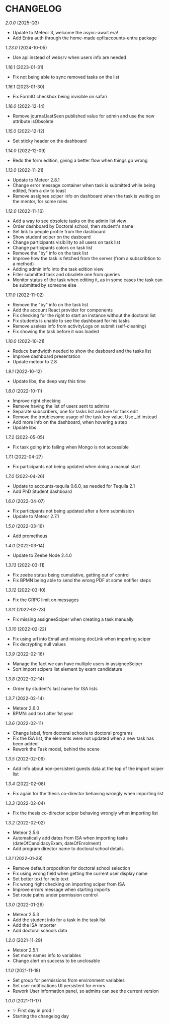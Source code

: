 # CHANGELOG
*2.0.0* (2025-Q3)
- Update to Meteor 3, welcome the async-await era!
- Add Entra auth through the home-made epfl:accounts-entra package

*1.23.0* (2024-10-05)
- Use api instead of websrv when users info are needed

*1.16.1* (2023-01-31)
- Fix not being able to sync removed tasks on the list

*1.16.1* (2023-01-30)
- Fix FormIO checkbox being invisible on safari

*1.16.0* (2022-12-14)
- Remove journal.lastSeen published value for admin and use the new attribute isObsolete

*1.15.0* (2022-12-12)
- Set sticky header on the dashboard

*1.14.0* (2022-12-09)
- Redo the form edition, giving a better flow when things go wrong

*1.13.0* (2022-11-21)
- Update to Meteor 2.8.1
- Change error message container when task is submitted while being edited, from a div to toast
- Remove assignee sciper info on dashboard when the task is waiting on the mentor, for some roles

*1.12.0* (2022-11-16)
- Add a way to see obsolete tasks on the admin list view
- Order dashboard by Doctoral school, then student's name
- Set link to people profile from the dashboard
- Show student'sciper on the dasboard
- Change participants visibility to all users on task list
- Change participants colors on task list
- Remove the "by" info on the task list
- Improve how the task is fetched from the server (from a subscribtion to a method)
- Adding admin info into the task edition view
- Filter submitted task and obsolete one from queries
- Monitor status of the task when editing it, as in some cases the task can be submitted by someone else

*1.11.0* (2022-11-02)
- Remove the "by" info on the task list
- Add the account React provider for components
- Fix checking for the right to start an instance without the doctoral list
- Fix students is unable to see the dashboard for his tasks
- Remove useless info from activityLogs on submit (self-cleaning)
- Fix showing the task before it was loaded

*1.10.0* (2022-10-21)
- Reduce bandwidth needed to show the dasboard and the tasks list
- Improve dashboard presentation
- Update meteor to 2.8

*1.9.1* (2022-10-12)
- Update libs, the deep way this time

*1.8.0* (2022-10-11)
- Improve right checking
- Remove having the list of users sent to admins
- Separate subscribers, one for tasks list and one for task edit
- Remove the troublesome usage of the task key value. Use _id instead
- Add more info on the dashboard, when hovering a step
- Update libs

*1.7.2* (2022-05-05)
- Fix task going into failing when Mongo is not accessible

*1.7.1* (2022-04-27)
- Fix participants not being updated when doing a manual start

*1.7.0* (2022-04-26)
- Update to accounts-tequila 0.6.0, as needed for Tequila 2.1
- Add PhD Student dashboard

*1.6.0* (2022-04-07)
- Fix participants not being updated after a form submission
- Update to Meteor 2.7.1

*1.5.0* (2022-03-16)
- Add prometheus

*1.4.0* (2022-03-14)
- Update to Zeebe Node 2.4.0

*1.3.13* (2022-03-11)
- Fix zeebe status being cumulative, getting out of control
- Fix BPMN being able to send the wrong PDF at some notifier steps

*1.3.12* (2022-03-10)
- Fix the GRPC limit on messages

*1.3.11* (2022-02-23)
- Fix missing assigneeSciper when creating a task manually

*1.3.10* (2022-02-22)
- Fix using url into Email and missing docLink when importing sciper
- Fix decrypting null values

*1.3.9* (2022-02-16)
- Manage the fact we can have multiple users in assigneeSciper
- Sort import scipers list element by exam candidature

*1.3.8* (2022-02-14)
- Order by student's last name for ISA lists

*1.3.7* (2022-02-14)
- Meteor 2.6.0
- BPMN: add text after 1st year

*1.3.6* (2022-02-11)
- Change label, from doctoral schools to doctoral programs
- Fix the ISA list, the elements were not updated when a new task has been added
- Rework the Task model, behind the scene

*1.3.5* (2022-02-09)
- Add info about non-persistent guests data at the top of the import sciper list

*1.3.4* (2022-02-08)
- Fix again for the thesis co-director behaving wrongly when importing list

*1.3.3* (2022-02-04)
- Fix the thesis co-director sciper behaving wrongly when importing list

*1.3.2* (2022-02-02)
- Meteor 2.5.6
- Automatically add dates from ISA when importing tasks (dateOfCandidacyExam, dateOfEnrolment)
- Add program director name to doctoral school details

*1.3.1* (2022-01-28)
- Remove default proposition for doctoral school selection
- Fix using wrong field when getting the current user display name
- Set better text for help text
- Fix wrong right checking on importing sciper from ISA
- Improve errors message when starting imports
- Set route paths under permission control

*1.3.0* (2022-01-26)
- Meteor 2.5.3
- Add the student info for a task in the task list
- Add the ISA importer
- Add doctoral schools data

*1.2.0* (2021-11-29)
- Meteor 2.5.1
- Set more names info to variables
- Change alert on success to be unclosable

*1.1.0* (2021-11-18)
- Set group for permissions from environment variables
- Set user notifications UI persistent for errors
- Rework User information panel, so admins can see the current version

*1.0.0* (2021-11-17)
- ✨ First day in prod !
- Starting the changelog day
